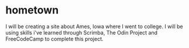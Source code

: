 # hometown
I will be creating a site about Ames, Iowa where I went to college. I will be using skills i've learned through Scrimba, The Odin Project and FreeCodeCamp to complete this project.